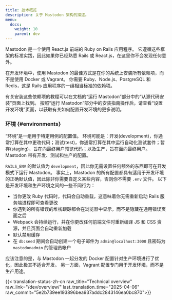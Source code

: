 ```yaml
---
title: 技术概览
description: 关于 Mastodon 架构的描述。
menu:
  docs:
    weight: 10
    parent: dev
---
```


<style>
#TableOfContents {display: none}
</style>

Mastodon 是一个使用 React.js 前端的 Ruby on Rails 应用程序。 它遵循这些框架的标准实践，因此如果你已经熟悉 Rails 或 React.js，在这里你不会发现任何意外。

在开发环境中，使用 Mastodon 的最佳方式是在你的系统上安装所有依赖项，而不是使用 Docker 或 Vagrant。 你需要 Ruby、Node.js、PostgreSQL 和 Redis，这是 Rails 应用程序的一组相当标准的依赖项。

有关安装这些依赖项的教程可以在文档的“运行 Mastodon”部分中的“从源代码安装”页面上找到。 按照“运行 Mastodon”部分中的安装指南操作后，请查看“设置开发环境”页面，以获取有关如何配置开发环境的更多说明。

### 环境 {#environments}

“环境”是一组用于特定用例的配置值。 环境可能是：开发(development)，你通常打算在其中更改代码；测试(test)，你通常打算在其中运行自动化测试套件；暂存(staging)，旨在向最终用户预览代码；以及生产，旨在面向最终用户。 Mastodon 带有开发、测试和生产的配置。

`RAILS_ENV` 的默认值为 `development`，因此你无需设置任何额外的东西即可在开发模式下运行 Mastodon。 事实上，Mastodon 的所有配置都具有适用于开发环境的正确默认值，因此除非你需要自定义某些内容，否则你不需要 `.env` 文件。 以下是开发环境和生产环境之间的一些不同行为：

- 当你更改 Ruby 代码时，代码会自动重载，这意味着你无需重新启动 Rails 服务端进程即可查看更改
- 你遇到的所有错误的堆栈跟踪都会在浏览器中显示，而不是隐藏在通用错误页面之后
- Webpack 会持续运行，并在你更改任何前端文件时重新编译 JS 和 CSS 资源，并且页面会自动重新加载
- 默认禁用缓存
- 在 `db:seed` 期间会自动创建一个电子邮件为 `admin@localhost:3000` 且密码为 `mastodonadmin` 的管理员帐户

应该注意的是，与 Mastodon 一起分发的 Docker 配置针对生产环境进行了优化，因此极其不适合开发。 另一方面，Vagrant 配置专门用于开发环境，而不是生产用途。

{{< translation-status-zh-cn raw_title="Technical overview" raw_link="/dev/overview/" last_translation_time="2025-04-06" raw_commit="5e2b739ee193896bea937addc2843146ea0bc870">}}
